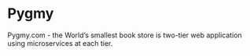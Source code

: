 # Pygmy

 Pygmy.com - the World’s smallest book store is two-tier web application using microservices at each tier.
